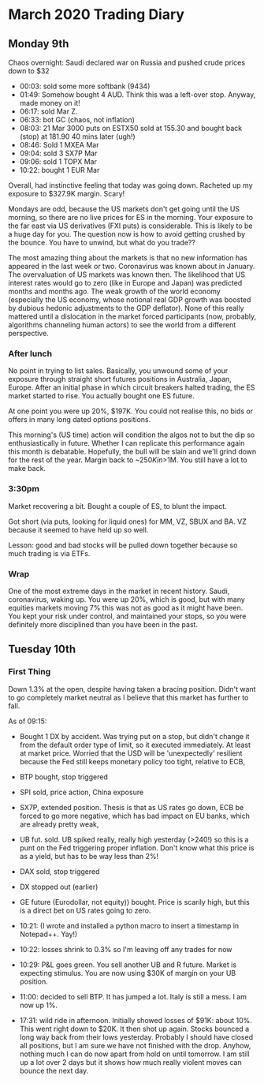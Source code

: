 # March 2020 Trading Diary

## Monday 9th

Chaos overnight: Saudi declared war on Russia and pushed crude prices down to $32

- 00:03: sold some more softbank (9434)
- 01:49: Somehow bought 4 AUD. Think this was a left-over stop. Anyway, made money on it!
- 06:17: sold Mar Z. 
- 06:33: bot GC (chaos, not inflation)
- 08:03: 21 Mar 3000 puts on ESTX50 sold at 155.30 and bought back (stop) at 181.90 40 mins later (ugh!)
- 08:46: Sold 1 MXEA Mar
- 09:04: sold 3 SX7P Mar
- 09:06: sold 1 TOPX Mar
- 10:22: bought 1 EUR Mar


Overall, had instinctive feeling that today was going down. Racheted up my exposure to $327.9K margin. Scary!

Mondays are odd, because the US markets don't get going until the US morning, so there are no live prices for ES in the morning. Your exposure to the far east via US derivatives (FXI puts) is considerable. This is likely to be a huge day for you. The question now is how to avoid getting crushed by the bounce. You have to unwind, but what do you trade??

The most amazing thing about the markets is that no new information has appeared in the last week or two. Coronavirus was known about in January. The overvaluation of US markets was known then. The likelihood that US interest rates would go to zero (like in Europe and Japan) was predicted months and months ago. The weak growth of the world economy (especially the US economy, whose notional real GDP growth was boosted by dubious hedonic adjustments to the GDP deflator). None of this really mattered until a dislocation in the market forced participants (now, probably, algorithms channeling human actors) to see the world from a different perspective.

### After lunch

No point in trying to list sales. Basically, you unwound some of your exposure through straight short futures positions in Australia, Japan, Europe. After an initial phase in which circuit breakers halted trading, the ES market started to rise. You actually bought one ES future. 

At one point you were up 20%, $197K. You could not realise this, no bids or offers in many long dated options positions. 

This morning's (US time) action will condition the algos not to but the dip so enthusiastically in future. Whether I can replicate this performance again this month is debatable. Hopefully, the bull will be slain and we'll grind down for the rest of the year. Margin back to ~$250K in >$1M. You still have a lot to make back.

### 3:30pm

Market recovering a bit. Bought a couple of ES, to blunt the impact. 

Got short (via puts, looking for liquid ones) for MM, VZ, SBUX and BA. VZ because it seemed to have held up so well. 

Lesson: good and bad stocks will be pulled down together because so much trading is via ETFs.

### Wrap

One of the most extreme days in the market in recent history. Saudi, coronavirus, waking up. You were up 20%, which is good, but with many equities markets moving 7% this was not as good as it might have been. You kept your risk under control, and maintained your stops, so you were definitely more disciplined than you have been in the past.


## Tuesday 10th

### First Thing

Down 1.3% at the open, despite having taken a bracing position. Didn't want to go completely market neutral as I believe that this market has further to fall.

As of 09:15:

- Bought 1 DX by accident. Was trying put on a stop, but didn't change it from the default order type of limit, so it executed immediately. At least at market price. Worried that the USD will be 'unexpectedly' resilient because the Fed still keeps monetary policy too tight, relative to ECB,

- BTP bought, stop triggered

- SPI sold, price action, China exposure

- SX7P, extended position. Thesis is that as US rates go down, ECB be forced to go more negative, which has bad impact on EU banks, which are already pretty weak,

- UB fut. sold. UB spiked really, really high yesterday (>240!) so this is a punt on the Fed triggering proper inflation. Don't know what this price is as a yield, but has to be way less than 2%!

- DAX sold, stop triggered

- DX stopped out (earlier)

- GE future (Eurodollar, not equity)) bought. Price is scarily high, but this is a direct bet on US rates going to zero.

- 10:21: (I wrote and installed a python macro to insert a timestamp in Notepad++. Yay!)

- 10:22: losses shrink to 0.3% so I'm leaving off any trades for now

- 10:29: P&L goes green. You sell another UB and R future. Market is expecting stimulus. You are now using $30K of margin on your UB position. 

- 11:00: decided to sell BTP. It has jumped a lot. Italy is still a mess. I am now up 1%.

- 17:31: wild ride in afternoon. Initially showed losses of $91K: about 10%. This went right down to $20K. It then shot up again. Stocks bounced a long way back from their lows yesterday. Probably I should have closed all positions, but I am sure we have not finished with the drop. Anyhow, nothing much I can do now apart from hold on until tomorrow. I am still up a lot over 2 days but it shows how much really violent moves can bounce the next day.



